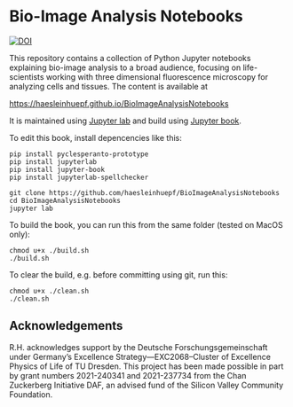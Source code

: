 # Bio-Image Analysis Notebooks
[![DOI](https://zenodo.org/badge/449194300.svg)](https://zenodo.org/badge/latestdoi/449194300)

This repository contains a collection of Python Jupyter notebooks explaining bio-image analysis to a broad audience, focusing on life-scientists working with three dimensional fluorescence microscopy for analyzing cells and tissues. The content is available at

https://haesleinhuepf.github.io/BioImageAnalysisNotebooks

It is maintained using [Jupyter lab](https://jupyterlab.readthedocs.io/en/stable/) and build using [Jupyter book](https://jupyterbook.org/intro.html).

To edit this book, install depencencies like this:

```
pip install pyclesperanto-prototype
pip install jupyterlab
pip install jupyter-book
pip install jupyterlab-spellchecker

git clone https://github.com/haesleinhuepf/BioImageAnalysisNotebooks
cd BioImageAnalysisNotebooks
jupyter lab
```

To build the book, you can run this from the same folder (tested on MacOS only):
```
chmod u+x ./build.sh
./build.sh
```

To clear the build, e.g. before committing using git, run this:
```
chmod u+x ./clean.sh
./clean.sh
```

## Acknowledgements

R.H. acknowledges support by the Deutsche Forschungsgemeinschaft under Germany’s Excellence Strategy—EXC2068–Cluster of Excellence Physics of Life of TU Dresden.
This project has been made possible in part by grant numbers 2021-240341 and 2021-237734 from the Chan Zuckerberg Initiative DAF, an advised fund of the Silicon Valley Community Foundation.


